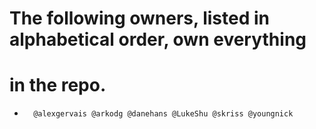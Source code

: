 # The following owners, listed in alphabetical order, own everything
# in the repo.
*       @alexgervais @arkodg @danehans @LukeShu @skriss @youngnick
